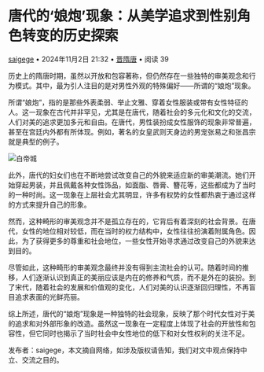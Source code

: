 # 唐代的‘娘炮’现象：从美学追求到性别角色转变的历史探索

[saigege](http://www.jgushi.com/user/saigege) • 2024年11月2日 21:32 • [晋隋唐](http://www.jgushi.com/archives/category/ljst) • 阅读 39

历史上的隋唐时期，虽然以开放和包容著称，但仍然存在一些独特的审美观念和行为模式。其中，最为引人注目的是对男性外观的特殊偏好——所谓的“娘炮”现象。

所谓“娘炮”，指的是那些外表柔弱、举止文雅、穿着女性服装或带有女性特征的人。这一现象在古代并非罕见，尤其是在唐代，随着社会的多元化和文化的交流，人们对美的追求更加多元和自由。在唐代，男性装扮成女性服饰的现象非常普遍，甚至在宫廷内外都有所体现。例如，著名的女皇武则天身边的男宠张易之和张昌宗就是典型的例子。

![白帝城](http://www.jgushi.com/wp-content/uploads/2018/10/baidicheng.jpg)

此外，唐代的妇女们也在不断地尝试改变自己的外貌来适应新的审美潮流。她们开始穿起男装，并且佩戴各种女性饰品，如面脂、唇膏、簪花等，这些都成为了当时的一种时尚。这一现象在上层社会尤其明显，许多有权势的女性都热衷于通过这样的方式来提升自己的形象。

然而，这种畸形的审美观念并不是孤立存在的，它背后有着深刻的社会背景。在唐代，女性的地位相对较低，而在当时的权力结构中，女性往往扮演着附属角色。因此，为了获得更多的尊重和社会地位，一些女性开始寻求通过改变自己的外貌来达到目的。

尽管如此，这种畸形的审美观念最终并没有得到主流社会的认可。随着时间的推移，人们逐渐认识到真正的美丽应该是内在的修养和气质，而不是外在的装扮。到了宋代，随着社会的发展和价值观的变化，人们对美的认识逐渐回归理性，不再盲目追求表面的光鲜亮丽。

综上所述，唐代的“娘炮”现象是一种独特的社会现象，反映了那个时代女性对于美的追求和对外部形象的改造。虽然这一现象在一定程度上体现了社会的开放性和包容性，但它同时也揭示了当时社会中女性地位的低下和对女性权利的关注不足。

发布者：saigege，本文摘自网络，如涉及版权请告知，我们对文中观点保持中立、交流之目的。
<!-- tcd_original_link http://www.jgushi.com/archives/151285 -->
